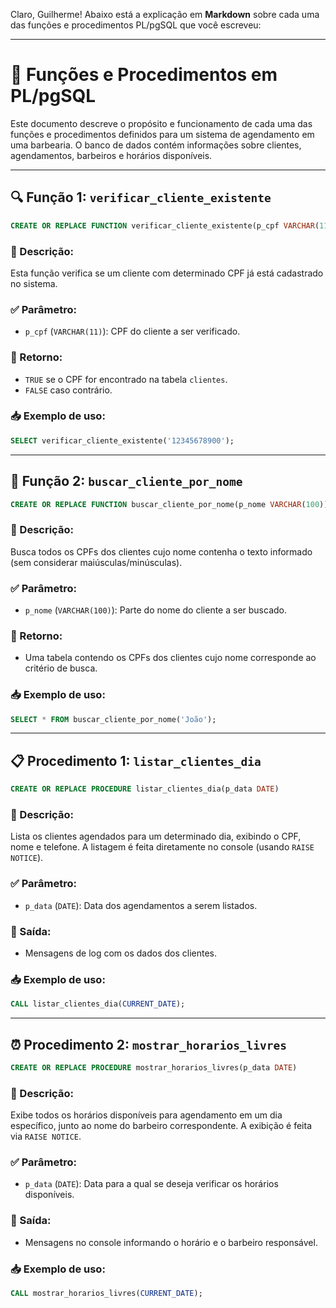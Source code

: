 Claro, Guilherme! Abaixo está a explicação em **Markdown** sobre cada uma das funções e procedimentos PL/pgSQL que você escreveu:

---

# 📘 Funções e Procedimentos em PL/pgSQL

Este documento descreve o propósito e funcionamento de cada uma das funções e procedimentos definidos para um sistema de agendamento em uma barbearia. O banco de dados contém informações sobre clientes, agendamentos, barbeiros e horários disponíveis.

---

## 🔍 Função 1: `verificar_cliente_existente`

```sql
CREATE OR REPLACE FUNCTION verificar_cliente_existente(p_cpf VARCHAR(11)) RETURNS BOOLEAN
```

### 📌 Descrição:

Esta função verifica se um cliente com determinado CPF já está cadastrado no sistema.

### ✅ Parâmetro:

* `p_cpf` (`VARCHAR(11)`): CPF do cliente a ser verificado.

### 🔄 Retorno:

* `TRUE` se o CPF for encontrado na tabela `clientes`.
* `FALSE` caso contrário.

### 📥 Exemplo de uso:

```sql
SELECT verificar_cliente_existente('12345678900');
```

---

## 🔎 Função 2: `buscar_cliente_por_nome`

```sql
CREATE OR REPLACE FUNCTION buscar_cliente_por_nome(p_nome VARCHAR(100)) RETURNS TABLE (cpf VARCHAR(11))
```

### 📌 Descrição:

Busca todos os CPFs dos clientes cujo nome contenha o texto informado (sem considerar maiúsculas/minúsculas).

### ✅ Parâmetro:

* `p_nome` (`VARCHAR(100)`): Parte do nome do cliente a ser buscado.

### 🔄 Retorno:

* Uma tabela contendo os CPFs dos clientes cujo nome corresponde ao critério de busca.

### 📥 Exemplo de uso:

```sql
SELECT * FROM buscar_cliente_por_nome('João');
```

---

## 📋 Procedimento 1: `listar_clientes_dia`

```sql
CREATE OR REPLACE PROCEDURE listar_clientes_dia(p_data DATE)
```

### 📌 Descrição:

Lista os clientes agendados para um determinado dia, exibindo o CPF, nome e telefone. A listagem é feita diretamente no console (usando `RAISE NOTICE`).

### ✅ Parâmetro:

* `p_data` (`DATE`): Data dos agendamentos a serem listados.

### 🔄 Saída:

* Mensagens de log com os dados dos clientes.

### 📥 Exemplo de uso:

```sql
CALL listar_clientes_dia(CURRENT_DATE);
```

---

## ⏰ Procedimento 2: `mostrar_horarios_livres`

```sql
CREATE OR REPLACE PROCEDURE mostrar_horarios_livres(p_data DATE)
```

### 📌 Descrição:

Exibe todos os horários disponíveis para agendamento em um dia específico, junto ao nome do barbeiro correspondente. A exibição é feita via `RAISE NOTICE`.

### ✅ Parâmetro:

* `p_data` (`DATE`): Data para a qual se deseja verificar os horários disponíveis.

### 🔄 Saída:

* Mensagens no console informando o horário e o barbeiro responsável.

### 📥 Exemplo de uso:

```sql
CALL mostrar_horarios_livres(CURRENT_DATE);
```

